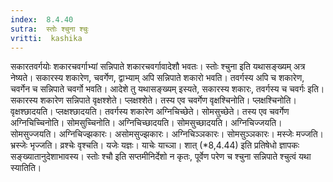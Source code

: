 ```yaml
---
index:  8.4.40
sutra:  स्तोः श्चुना श्चुः
vritti:  kashika 
---
```


सकारतवर्गयोः शकारचवर्गाभ्यां सन्निपाते शकारचवर्गावादेशौ भवतः। स्तोः श्चुना इति यथासङ्ख्यम् अत्र नेष्यते। सकारस्य शकारेण, चवर्गेण, द्वाभ्याम् अपि सन्निपाते शकारो भवति। तवर्गस्य अपि च शकारेण, चवर्गेन च सन्निपाते चवर्गो भवति। आदेशे तु यथासङ्ख्यम् इस्यते, सकारस्य शकारः, तवर्गस्य च चवर्गः इति। सकारस्य शकारेण सन्निपाते वृक्षश्शेते। प्लक्षश्शेते। तस्य एव चवर्गेण वृक्षश्चिनोति। प्लक्षश्चिनोति। वृक्षश्छादयति। प्लक्षश्छादयति। तवर्गस्य शकारेण अग्निचिच्छेते। सोमसुच्छेते। तस्य एव चवर्गेण अग्निचिच्चिनोति। सोमसुच्चिनोति। अग्निचिच्छादयति। सोमसुच्छादयति। अग्निचिज्जयति। सोमसुज्जयति। अग्निचिज्झकारः। असोमसुज्झकारः। अग्निचिञ्ञकारः। सोमसुञ्ञकारः। मस्जेः मज्जति। भ्रस्जेः भृज्जति। व्रश्चेः वृश्चति। यजेः यज्ञः। याचेः याच्ञा। शात् (*8,4.44) इति प्रतिषेधो ज्ञापकः सङ्ख्यातानुदेशाभावस्य। स्तोः श्चौ इति सप्तमीनिर्देशो न कृतः, पूर्वेण परेण च श्चुना सन्निपाते श्चुत्वं यथा स्यातिति।

